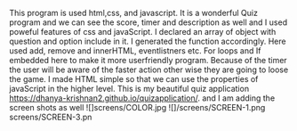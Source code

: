 This program is used html,css, and javascript.
It is a wonderful Quiz program and we can see the score, timer and description as well and I used poweful features of css and javaScript.
I declared an array of object with question and option include in it.
I generated the function accordingly.
Here used add, remove and innerHTML, eventlistners etc.
For loops and If embedded here to make it more userfriendly program.
Because of the timer the user will be aware of the faster action other wise they are going to loose the game.
I made HTML simple so that we can use the properties of javaScript in the higher level.
This is my beautiful quiz application
 https://dhanya-krishnan2.github.io/quizapplication/.
 and I am adding the screen shots as well
 ![]screens/COLOR.jpg
 ![]/screens/SCREEN-1.png
 screens/SCREEN-3.pn
